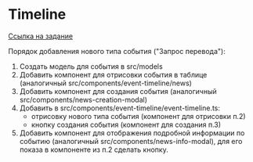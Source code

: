 # Timeline

[Ссылка на задание](https://github.com/Life1over/test-task/blob/master/frontend.md)

Порядок добавления нового типа события ("Запрос перевода"):
1. Создать модель для события в src/models
2. Добавить компонент для отрисовки события в таблице (аналогичный src/components/event-timeline/news)
3. Добавить компонент для создания события (аналогичный src/components/news-creation-modal)
4. Добавить в src/components/event-timeline/event-timeline.ts:
   * отрисовку нового типа события (компонент для отрисовки п.2)
   * кнопку создания события (компонент для создания п.3)
5. Добавить компонент для отображения подробной информации по событию (аналогичный src/components/news-info-modal), для его показа в компоненте из п.2 сделать кнопку.
